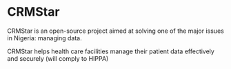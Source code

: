 # CRMStar
CRMStar is an open-source project aimed at solving one of the major issues in Nigeria: managing data.

CRMStar helps health care facilities manage their patient data effectively and securely (will comply to HIPPA)
